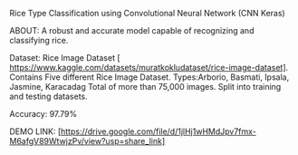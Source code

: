 Rice Type Classification using Convolutional Neural Network (CNN Keras)

ABOUT:
  A robust and accurate model capable of recognizing and classifying rice.

Dataset:
  Rice Image Dataset [ https://www.kaggle.com/datasets/muratkokludataset/rice-image-dataset].
  Contains Five different Rice Image Dataset. 
  Types:Arborio, Basmati, Ipsala, Jasmine, Karacadag 
  Total of more than 75,000 images.
  Split into training and testing datasets.

Accuracy:
  97.79%

DEMO LINK:
  [https://drive.google.com/file/d/1jlHj1wHMdJpv7fmx-M6afgV89WtwjzPv/view?usp=share_link]
